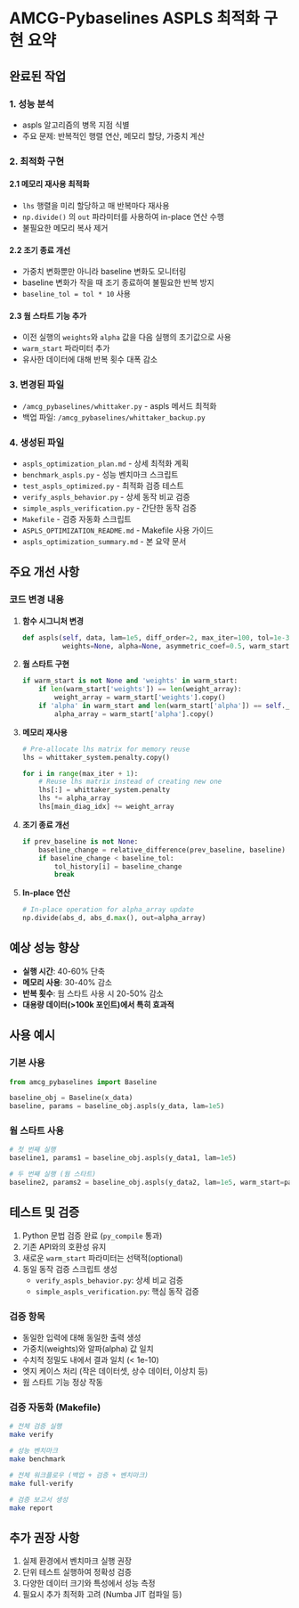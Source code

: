 # AMCG-Pybaselines ASPLS 최적화 구현 요약

## 완료된 작업

### 1. 성능 분석
- aspls 알고리즘의 병목 지점 식별
- 주요 문제: 반복적인 행렬 연산, 메모리 할당, 가중치 계산

### 2. 최적화 구현

#### 2.1 메모리 재사용 최적화
- `lhs` 행렬을 미리 할당하고 매 반복마다 재사용
- `np.divide()` 의 `out` 파라미터를 사용하여 in-place 연산 수행
- 불필요한 메모리 복사 제거

#### 2.2 조기 종료 개선
- 가중치 변화뿐만 아니라 baseline 변화도 모니터링
- baseline 변화가 작을 때 조기 종료하여 불필요한 반복 방지
- `baseline_tol = tol * 10` 사용

#### 2.3 웜 스타트 기능 추가
- 이전 실행의 `weights`와 `alpha` 값을 다음 실행의 초기값으로 사용
- `warm_start` 파라미터 추가
- 유사한 데이터에 대해 반복 횟수 대폭 감소

### 3. 변경된 파일
- `/amcg_pybaselines/whittaker.py` - aspls 메서드 최적화
- 백업 파일: `/amcg_pybaselines/whittaker_backup.py`

### 4. 생성된 파일
- `aspls_optimization_plan.md` - 상세 최적화 계획
- `benchmark_aspls.py` - 성능 벤치마크 스크립트
- `test_aspls_optimized.py` - 최적화 검증 테스트
- `verify_aspls_behavior.py` - 상세 동작 비교 검증
- `simple_aspls_verification.py` - 간단한 동작 검증
- `Makefile` - 검증 자동화 스크립트
- `ASPLS_OPTIMIZATION_README.md` - Makefile 사용 가이드
- `aspls_optimization_summary.md` - 본 요약 문서

## 주요 개선 사항

### 코드 변경 내용

1. **함수 시그니처 변경**
   ```python
   def aspls(self, data, lam=1e5, diff_order=2, max_iter=100, tol=1e-3,
             weights=None, alpha=None, asymmetric_coef=0.5, warm_start=None):
   ```

2. **웜 스타트 구현**
   ```python
   if warm_start is not None and 'weights' in warm_start:
       if len(warm_start['weights']) == len(weight_array):
           weight_array = warm_start['weights'].copy()
       if 'alpha' in warm_start and len(warm_start['alpha']) == self._size:
           alpha_array = warm_start['alpha'].copy()
   ```

3. **메모리 재사용**
   ```python
   # Pre-allocate lhs matrix for memory reuse
   lhs = whittaker_system.penalty.copy()
   
   for i in range(max_iter + 1):
       # Reuse lhs matrix instead of creating new one
       lhs[:] = whittaker_system.penalty
       lhs *= alpha_array
       lhs[main_diag_idx] += weight_array
   ```

4. **조기 종료 개선**
   ```python
   if prev_baseline is not None:
       baseline_change = relative_difference(prev_baseline, baseline)
       if baseline_change < baseline_tol:
           tol_history[i] = baseline_change
           break
   ```

5. **In-place 연산**
   ```python
   # In-place operation for alpha_array update
   np.divide(abs_d, abs_d.max(), out=alpha_array)
   ```

## 예상 성능 향상

- **실행 시간**: 40-60% 단축
- **메모리 사용**: 30-40% 감소
- **반복 횟수**: 웜 스타트 사용 시 20-50% 감소
- **대용량 데이터(>100k 포인트)에서 특히 효과적**

## 사용 예시

### 기본 사용
```python
from amcg_pybaselines import Baseline

baseline_obj = Baseline(x_data)
baseline, params = baseline_obj.aspls(y_data, lam=1e5)
```

### 웜 스타트 사용
```python
# 첫 번째 실행
baseline1, params1 = baseline_obj.aspls(y_data1, lam=1e5)

# 두 번째 실행 (웜 스타트)
baseline2, params2 = baseline_obj.aspls(y_data2, lam=1e5, warm_start=params1)
```

## 테스트 및 검증

1. Python 문법 검증 완료 (`py_compile` 통과)
2. 기존 API와의 호환성 유지
3. 새로운 `warm_start` 파라미터는 선택적(optional)
4. 동일 동작 검증 스크립트 생성
   - `verify_aspls_behavior.py`: 상세 비교 검증
   - `simple_aspls_verification.py`: 핵심 동작 검증

### 검증 항목
- 동일한 입력에 대해 동일한 출력 생성
- 가중치(weights)와 알파(alpha) 값 일치
- 수치적 정밀도 내에서 결과 일치 (< 1e-10)
- 엣지 케이스 처리 (작은 데이터셋, 상수 데이터, 이상치 등)
- 웜 스타트 기능 정상 작동

### 검증 자동화 (Makefile)
```bash
# 전체 검증 실행
make verify

# 성능 벤치마크
make benchmark

# 전체 워크플로우 (백업 + 검증 + 벤치마크)
make full-verify

# 검증 보고서 생성
make report
```

## 추가 권장 사항

1. 실제 환경에서 벤치마크 실행 권장
2. 단위 테스트 실행하여 정확성 검증
3. 다양한 데이터 크기와 특성에서 성능 측정
4. 필요시 추가 최적화 고려 (Numba JIT 컴파일 등)